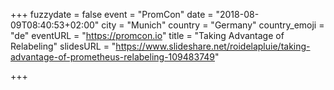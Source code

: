 +++
fuzzydate = false
event = "PromCon"
date = "2018-08-09T08:40:53+02:00"
city = "Munich"
country = "Germany"
country_emoji = "de"
eventURL = "https://promcon.io"
title = "Taking Advantage of Relabeling"
slidesURL = "https://www.slideshare.net/roidelapluie/taking-advantage-of-prometheus-relabeling-109483749"

+++

